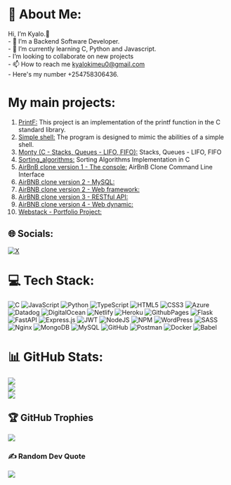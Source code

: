 # 💫 About Me:
Hi, I’m Kyalo.👋<br>- 👀 I’m a Backend Software Developer.<br>- 🌱 I’m currently learning C, Python and Javascript.<br>- I’m looking to collaborate on new projects<br>- 📫 How to reach me kyalokimeu0@gmail.com<br>- Here's my number +254758306436.

# My main projects:
1. [PrintF:](https://github.com/kyalo3/printf) This project is an implementation of the printf function in the C standard library.<br>
2. [Simple shell:](https://github.com/kyalo3/simple_shell.git) The program is designed to mimic the abilities of a simple shell.<br>
3. [Monty (C - Stacks, Queues - LIFO, FIFO):](https://github.com/kyalo3/monty.git) Stacks, Queues - LIFO, FIFO<br>
4. [Sorting_algorithms:](https://github.com/kyalo3/sorting_algorithms.git) Sorting Algorithms Implementation in C<br>
5. [AirBnB clone version 1 - The console:](https://github.com/kyalo3/AirBnB_clone.git) AirBnB Clone Command Line Interface<br>
6. [AirBNB clone version 2 - MySQL:](https://github.com/kyalo3/AirBnB_clone_v2.git)<br>
7. [AirBNB clone version 2 - Web framework:](https://github.com/kyalo3/AirBnB_clone_v2.git)<br>
8. [AirBNB clone version 3 - RESTful API:](https://github.com/kyalo3/AirBnB_clone_v3.git)<br>
9. [AirBNB clone version 4 - Web dynamic:](https://github.com/kyalo3/AirBnB_clone_v4.git)<br>
10. [Webstack - Portfolio Project:](https://github.com/kevkatam/Food-Donation-App.git)<br>

## 🌐 Socials:
[![X](https://img.shields.io/badge/X-black.svg?logo=X&logoColor=white)](https://x.com/@alca_9_) 

# 💻 Tech Stack:
![C](https://img.shields.io/badge/c-%2300599C.svg?style=for-the-badge&logo=c&logoColor=white) ![JavaScript](https://img.shields.io/badge/javascript-%23323330.svg?style=for-the-badge&logo=javascript&logoColor=%23F7DF1E) ![Python](https://img.shields.io/badge/python-3670A0?style=for-the-badge&logo=python&logoColor=ffdd54) ![TypeScript](https://img.shields.io/badge/typescript-%23007ACC.svg?style=for-the-badge&logo=typescript&logoColor=white) ![HTML5](https://img.shields.io/badge/html5-%23E34F26.svg?style=for-the-badge&logo=html5&logoColor=white) ![CSS3](https://img.shields.io/badge/css3-%231572B6.svg?style=for-the-badge&logo=css3&logoColor=white) ![Azure](https://img.shields.io/badge/azure-%230072C6.svg?style=for-the-badge&logo=microsoftazure&logoColor=white) ![Datadog](https://img.shields.io/badge/datadog-%23632CA6.svg?style=for-the-badge&logo=datadog&logoColor=white) ![DigitalOcean](https://img.shields.io/badge/DigitalOcean-%230167ff.svg?style=for-the-badge&logo=digitalOcean&logoColor=white) ![Netlify](https://img.shields.io/badge/netlify-%23000000.svg?style=for-the-badge&logo=netlify&logoColor=#00C7B7) ![Heroku](https://img.shields.io/badge/heroku-%23430098.svg?style=for-the-badge&logo=heroku&logoColor=white) ![GithubPages](https://img.shields.io/badge/github%20pages-121013?style=for-the-badge&logo=github&logoColor=white) ![Flask](https://img.shields.io/badge/flask-%23000.svg?style=for-the-badge&logo=flask&logoColor=white) ![FastAPI](https://img.shields.io/badge/FastAPI-005571?style=for-the-badge&logo=fastapi) ![Express.js](https://img.shields.io/badge/express.js-%23404d59.svg?style=for-the-badge&logo=express&logoColor=%2361DAFB) ![JWT](https://img.shields.io/badge/JWT-black?style=for-the-badge&logo=JSON%20web%20tokens) ![NodeJS](https://img.shields.io/badge/node.js-6DA55F?style=for-the-badge&logo=node.js&logoColor=white) ![NPM](https://img.shields.io/badge/NPM-%23CB3837.svg?style=for-the-badge&logo=npm&logoColor=white) ![WordPress](https://img.shields.io/badge/WordPress-%23117AC9.svg?style=for-the-badge&logo=WordPress&logoColor=white) ![SASS](https://img.shields.io/badge/SASS-hotpink.svg?style=for-the-badge&logo=SASS&logoColor=white) ![Nginx](https://img.shields.io/badge/nginx-%23009639.svg?style=for-the-badge&logo=nginx&logoColor=white) ![MongoDB](https://img.shields.io/badge/MongoDB-%234ea94b.svg?style=for-the-badge&logo=mongodb&logoColor=white) ![MySQL](https://img.shields.io/badge/mysql-4479A1.svg?style=for-the-badge&logo=mysql&logoColor=white) ![GitHub](https://img.shields.io/badge/github-%23121011.svg?style=for-the-badge&logo=github&logoColor=white) ![Postman](https://img.shields.io/badge/Postman-FF6C37?style=for-the-badge&logo=postman&logoColor=white) ![Docker](https://img.shields.io/badge/docker-%230db7ed.svg?style=for-the-badge&logo=docker&logoColor=white) ![Babel](https://img.shields.io/badge/Babel-F9DC3e?style=for-the-badge&logo=babel&logoColor=black)

# 📊 GitHub Stats:
![](https://github-readme-stats.vercel.app/api?username=kyalo3&theme=prussian&hide_border=false&include_all_commits=true&count_private=false)<br/>
![](https://github-readme-streak-stats.herokuapp.com/?user=kyalo3&theme=prussian&hide_border=false)<br/>
![](https://github-readme-stats.vercel.app/api/top-langs/?username=kyalo3&theme=prussian&hide_border=false&include_all_commits=true&count_private=false&layout=compact)

## 🏆 GitHub Trophies
![](https://github-profile-trophy.vercel.app/?username=kyalo3&theme=ambient_gradient&no-frame=false&no-bg=false&margin-w=4)

### ✍️ Random Dev Quote
![](https://quotes-github-readme.vercel.app/api?type=horizontal&theme=radical)

<!-- Proudly created with GPRM ( https://gprm.itsvg.in ) -->
